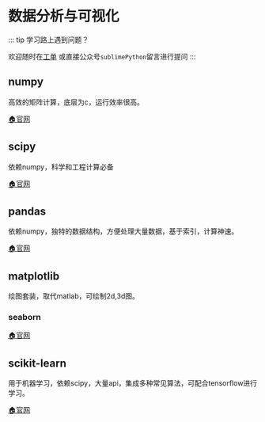# 数据分析与可视化

::: tip 学习路上遇到问题？

欢迎随时在[工单](https://github.com/de8ug/spt/issues)
或直接公众号`sublimePython`留言进行提问
:::

## numpy
高效的矩阵计算，底层为c，运行效率很高。

[🏠官网]()

## scipy
依赖numpy，科学和工程计算必备

[🏠官网]()

## pandas
依赖numpy，独特的数据结构，方便处理大量数据，基于索引，计算神速。

[🏠官网](https://pandas.pydata.org/pandas-docs/stable/?v=20190328114754)

## matplotlib
绘图套装，取代matlab，可绘制2d,3d图。


### seaborn

[🏠官网](https://seaborn.pydata.org/)

## scikit-learn
用于机器学习，依赖scipy，大量api，集成多种常见算法，可配合tensorflow进行学习。

[🏠官网]()
